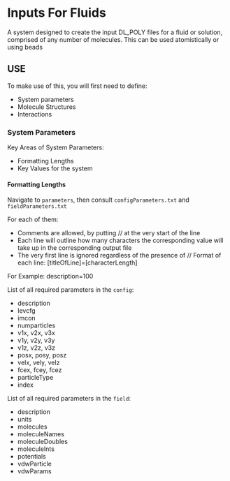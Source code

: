 # Inputs For Fluids
A system designed to create the input DL_POLY files for a fluid or solution, comprised of any number of molecules. This can be used atomistically or using beads 

## USE 
To make use of this, you will first need to define:
- System parameters
- Molecule Structures
- Interactions

### System Parameters 
Key Areas of System Parameters:
- Formatting Lengths
- Key Values for the system 

#### Formatting Lengths
Navigate to `parameters`, then consult `configParameters.txt` and `fieldParameters.txt`

For each of them:
- Comments are allowed, by putting // at the very start of the line
- Each line will outline how many characters the corresponding value will take up in the corresponding output file
- The very first line is ignored regardless of the presence of //
Format of each line:
  [titleOfLine]=[characterLength]

For Example:
  description=100

List of all required parameters in the `config`:
- description 
- levcfg
- imcon
- numparticles
- v1x, v2x, v3x
- v1y, v2y, v3y
- v1z, v2z, v3z
- posx, posy, posz
- velx, vely, velz
- fcex, fcey, fcez
- particleType
- index

List of all required parameters in the `field`:
- description
- units
- molecules
- moleculeNames
- moleculeDoubles
- moleculeInts
- potentials
- vdwParticle
- vdwParams
